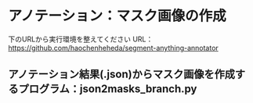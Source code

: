 # アノテーション：マスク画像の作成
下のURLから実行環境を整えてください
URL：https://github.com/haochenheheda/segment-anything-annotator


## アノテーション結果(.json)からマスク画像を作成するプログラム：json2masks_branch.py